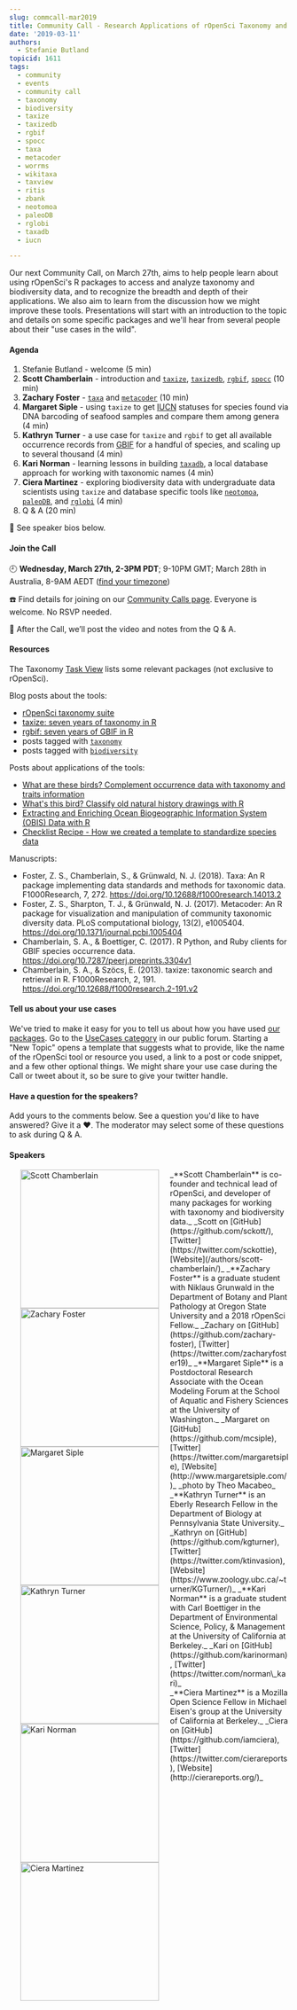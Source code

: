 ```yaml
---
slug: commcall-mar2019
title: Community Call - Research Applications of rOpenSci Taxonomy and Biodiversity Tools
date: '2019-03-11'
authors:
  - Stefanie Butland
topicid: 1611
tags:
  - community
  - events
  - community call
  - taxonomy
  - biodiversity
  - taxize
  - taxizedb
  - rgbif
  - spocc
  - taxa
  - metacoder
  - worrms
  - wikitaxa
  - taxview
  - ritis
  - zbank
  - neotomoa
  - paleoDB
  - rglobi
  - taxadb
  - iucn

---
```

Our next Community Call, on March 27th, aims to help people learn about using rOpenSci's R packages to access and analyze taxonomy and biodiversity data, and to recognize the breadth and depth of their applications. We also aim to learn from the discussion how we might improve these tools. Presentations will start with an introduction to the topic and details on some specific packages and we'll hear from several people about their "use cases in the wild".

#### Agenda

1. Stefanie Butland - welcome (5 min)
1. **Scott Chamberlain** - introduction and [`taxize`](https://github.com/ropensci/taxize), [`taxizedb`](https://github.com/ropensci/taxizedb), [`rgbif`](https://github.com/ropensci/rgbif), [`spocc`](https://github.com/ropensci/spocc) (10 min)
1. **Zachary Foster** - [`taxa`](https://github.com/ropensci/taxa) and [`metacoder`](https://github.com/grunwaldlab/metacoder) (10 min)
1. **Margaret Siple** - using `taxize` to get [IUCN](https://www.iucn.org/) statuses for species found via DNA barcoding of seafood samples and compare them among genera (4 min)
1. **Kathryn Turner** - a use case for `taxize` and `rgbif` to get all available occurrence records from [GBIF](https://www.gbif.org/) for a handful of species, and scaling up to several thousand (4 min)
1. **Kari Norman** - learning lessons in building [`taxadb`](https://github.com/cboettig/taxadb), a local database approach for working with taxonomic names (4 min)
1. **Ciera Martinez** - exploring biodiversity data with undergraduate data scientists using `taxize` and database specific tools like [`neotomoa`](https://github.com/ropensci/neotoma), [`paleoDB`](https://github.com/ropensci/paleobioDB), and [`rglobi`](https://github.com/ropensci/rglobi) (4 min)
1. Q & A (20 min)

🎤 See speaker bios below.  

#### Join the Call

🕘 **Wednesday, March 27th, 2-3PM PDT**; 9-10PM GMT; March 28th in Australia, 8-9AM AEDT ([find your timezone](https://www.timeanddate.com/worldclock/fixedtime.html?msg=Community+Call+-+Research+Applications+of+rOpenSci+Taxonomy+and+Biodiversity+Tools&iso=20190327T14&p1=791&ah=1))

☎️ Find details for joining on our [Community Calls page](/commcalls). Everyone is welcome. No RSVP needed.

🎥 After the Call, we’ll post the video and notes from the Q & A.

#### Resources

The Taxonomy [Task View](https://github.com/ropensci/taxonomy#taxonomy) lists some relevant packages (not exclusive to rOpenSci).

Blog posts about the tools:

- [rOpenSci taxonomy suite](/blog/2017/07/27/taxonomy-suite/)
- [taxize: seven years of taxonomy in R](/technotes/2018/05/23/taxize-seven-years/)
- [rgbif: seven years of GBIF in R](/technotes/2018/08/22/rgbif-seven-years/)
- posts tagged with [`taxonomy`](/tags/taxonomy/)
- posts tagged with [`biodiversity`](/tags/biodiversity/)

Posts about applications of the tools:

- [What are these birds? Complement occurrence data with taxonomy and traits information](/blog/2018/09/04/birds-taxo-traits/)
- [What's this bird? Classify old natural history drawings with R](/blog/2018/08/28/birds-ocr/)
- [Extracting and Enriching Ocean Biogeographic Information System (OBIS) Data with R](/blog/2017/01/25/obis/)
- [Checklist Recipe - How we created a template to standardize species data](/blog/2018/11/20/checklist-recipe/)

Manuscripts:

- Foster, Z. S., Chamberlain, S., & Grünwald, N. J. (2018). Taxa: An R package implementing data standards and methods for taxonomic data. F1000Research, 7, 272. https://doi.org/10.12688/f1000research.14013.2
- Foster, Z. S., Sharpton, T. J., & Grünwald, N. J. (2017). Metacoder: An R package for visualization and manipulation of community taxonomic diversity data. PLoS computational biology, 13(2), e1005404. https://doi.org/10.1371/journal.pcbi.1005404
- Chamberlain, S. A., & Boettiger, C. (2017). R Python, and Ruby clients for GBIF species occurrence data. https://doi.org/10.7287/peerj.preprints.3304v1
- Chamberlain, S. A., & Szöcs, E. (2013). taxize: taxonomic search and retrieval in R. F1000Research, 2, 191. https://doi.org/10.12688/f1000research.2-191.v2

#### Tell us about your use cases

We've tried to make it easy for you to tell us about how you have used [our packages](/packages/). Go to the [UseCases category](https://discuss.ropensci.org/c/usecases) in our public forum. Starting a "New Topic" opens a template that suggests what to provide, like the name of the rOpenSci tool or resource you used, a link to a post or code snippet, and a few other optional things. We might share your use case during the Call or tweet about it, so be sure to give your twitter handle.

#### Have a question for the speakers?

Add yours to the comments below. See a question you'd like to have answered? Give it a ❤️. The moderator may select some of these questions to ask during Q & A.

#### Speakers

<img src="/img/blog-images/2019-03-11-commcall-mar2019/scott-chamberlain.jpg" alt="Scott Chamberlain" style="margin: 0px 20px; width: 250px;" align="left">
_**Scott Chamberlain** is co-founder and technical lead of rOpenSci, and developer of many packages for working with taxonomy and biodiversity data._  
_Scott on [GitHub](https://github.com/sckott/), [Twitter](https://twitter.com/sckottie), [Website](/authors/scott-chamberlain/)_  

<img src="/img/blog-images/2019-03-11-commcall-mar2019/zachary-foster.jpg" alt="Zachary Foster" style="margin: 0px 20px; width: 250px;" align="left">
_**Zachary Foster** is a graduate student with Niklaus Grunwald in the Department of Botany and Plant Pathology at Oregon State University and a 2018 rOpenSci Fellow._  
_Zachary on [GitHub](https://github.com/zachary-foster), [Twitter](https://twitter.com/zacharyfoster19)_  

<img src="/img/blog-images/2019-03-11-commcall-mar2019/margaret-siple.jpg" alt="Margaret Siple" style="margin: 0px 20px; width: 250px;" align="left">
_**Margaret Siple** is a Postdoctoral Research Associate with the Ocean Modeling Forum at the School of Aquatic and Fishery Sciences at the University of Washington._   
_Margaret on [GitHub](https://github.com/mcsiple), [Twitter](https://twitter.com/margaretsiple), [Website](http://www.margaretsiple.com/)_  
_photo by Theo Macabeo_

<img src="/img/blog-images/2019-03-11-commcall-mar2019/kathryn-turner.jpg" alt="Kathryn Turner" style="margin: 0px 20px; width: 250px;" align="left">
_**Kathryn Turner** is an Eberly Research Fellow in the Department of Biology at Pennsylvania State University._   
_Kathryn on [GitHub](https://github.com/kgturner), [Twitter](https://twitter.com/ktinvasion), [Website](https://www.zoology.ubc.ca/~turner/KGTurner/)_

<img src="/img/blog-images/2019-03-11-commcall-mar2019/kari-norman.jpg" alt="Kari Norman" style="margin: 0px 20px; width: 250px;" align="left">
_**Kari Norman** is a graduate student with Carl Boettiger in the Department of Environmental Science, Policy, & Management at the University of California at Berkeley._   
_Kari on [GitHub](https://github.com/karinorman), [Twitter](https://twitter.com/norman\_kari)_<br/>

<img src="/img/blog-images/2019-03-11-commcall-mar2019/ciera-martinez.jpg" alt="Ciera Martinez" style="margin: 0px 20px; width: 250px;" align="left">
_**Ciera Martinez** is a Mozilla Open Science Fellow in Michael Eisen's group at the University of California at Berkeley._   
_Ciera on [GitHub](https://github.com/iamciera), [Twitter](https://twitter.com/cierareports), [Website](http://cierareports.org/)_<br/>
